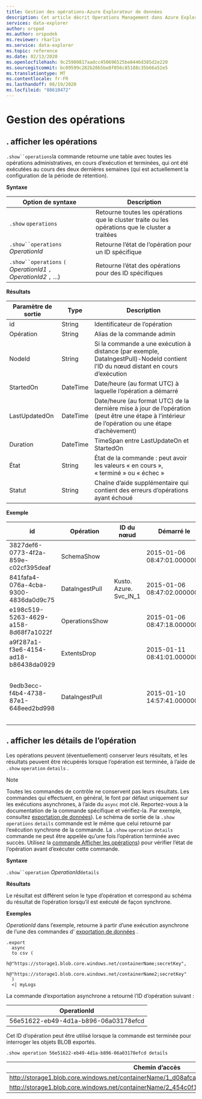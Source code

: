 ```yaml
---
title: Gestion des opérations-Azure Explorateur de données
description: Cet article décrit Operations Management dans Azure Explorateur de données.
services: data-explorer
author: orspod
ms.author: orspodek
ms.reviewer: rkarlin
ms.service: data-explorer
ms.topic: reference
ms.date: 02/13/2020
ms.openlocfilehash: 9c25900817aadcc450696525be8446d385d2e220
ms.sourcegitcommit: bc09599c282b20b5be8f056c85188c35b66a52e5
ms.translationtype: MT
ms.contentlocale: fr-FR
ms.lasthandoff: 08/19/2020
ms.locfileid: "88610472"
---
```

# <a name="operations-management"></a>Gestion des opérations

## <a name="show-operations"></a>. afficher les opérations 

`.show``operations`la commande retourne une table avec toutes les opérations administratives, en cours d’exécution et terminées, qui ont été exécutées au cours des deux dernières semaines (qui est actuellement la configuration de la période de rétention).

**Syntaxe**

|Option de syntaxe|Description|
|---|---| 
|`.show` `operations`              |Retourne toutes les opérations que le cluster traite ou les opérations que le cluster a traitées
|`.show``operations` *OperationId*|Retourne l’état de l’opération pour un ID spécifique 
|`.show``operations` `(` *OperationId1* `,` *OperationId2* `,` ...)|Retourne l’état des opérations pour des ID spécifiques

**Résultats**
 
|Paramètre de sortie |Type |Description
|---|---|---
|id |String |Identificateur de l’opération
|Opération |String |Alias de la commande admin
|NodeId |String |Si la commande a une exécution à distance (par exemple, DataIngestPull)-NodeId contient l’ID du nœud distant en cours d’exécution
|StartedOn |DateTime |Date/heure (au format UTC) à laquelle l’opération a démarré
|LastUpdatedOn |DateTime |Date/heure (au format UTC) de la dernière mise à jour de l’opération (peut être une étape à l’intérieur de l’opération ou une étape d’achèvement)
|Duration |DateTime |TimeSpan entre LastUpdateOn et StartedOn
|État |String |État de la commande : peut avoir les valeurs « en cours », « terminé » ou « échec »
|Statut |String |Chaîne d’aide supplémentaire qui contient des erreurs d’opérations ayant échoué
 
**Exemple**
 
|id |Opération |ID du nœud |Démarré le |Dernière mise à jour le |Duration |État |Statut 
|--|--|--|--|--|--|--|--
|3827def6-0773-4f2a-859e-c02cf395deaf |SchemaShow | |2015-01-06 08:47:01.0000000 |2015-01-06 08:47:01.0000000 |0001-01-01 00:00:00.0000000 |Completed |
|841fafa4-076a-4cba-9300-4836da0d9c75 |DataIngestPull |Kusto. Azure. Svc_IN_1 |2015-01-06 08:47:02.0000000 |2015-01-06 08:48:19.0000000 |0001-01-01 00:01:17.0000000 |Completed |
|e198c519-5263-4629-a158-8d68f7a1022f |OperationsShow | |2015-01-06 08:47:18.0000000 |2015-01-06 08:47:18.0000000 |0001-01-01 00:00:00.0000000 |Completed |
|a9f287a1-f3e6-4154-ad18-b86438da0929 |ExtentsDrop | |2015-01-11 08:41:01.0000000 |0001-01-01 00:00:00.0000000 |0001-01-01 00:00:00.0000000 |InProgress |
|9edb3ecc-f4b4-4738-87e1-648eed2bd998 |DataIngestPull | |2015-01-10 14:57:41.0000000 |2015-01-10 14:57:41.0000000 |0001-01-01 00:00:00.0000000 |Échec |La collection a été modifiée. L’opération d’énumération ne peut pas s’exécuter.

## <a name="show-operation-details"></a>. afficher les détails de l’opération

Les opérations peuvent (éventuellement) conserver leurs résultats, et les résultats peuvent être récupérés lorsque l’opération est terminée, à l’aide de `.show` `operation` `details` .

> [!NOTE]
> Toutes les commandes de contrôle ne conservent pas leurs résultats. Les commandes qui effectuent, en général, le font par défaut uniquement sur les exécutions asynchrones, à l’aide du `async` mot clé. Reportez-vous à la documentation de la commande spécifique et vérifiez-la. Par exemple, consultez [exportation de données](data-export/index.md)).
> Le schéma de sortie de la `.show` `operations` `details` commande est le même que celui retourné par l’exécution synchrone de la commande.
> La `.show` `operation` `details` commande ne peut être appelée qu’une fois l’opération terminée avec succès. Utilisez la [commande Afficher les opérations](#show-operations)) pour vérifier l’état de l’opération avant d’exécuter cette commande.

**Syntaxe**

`.show``operation` *OperationId*`details`

**Résultats**

Le résultat est différent selon le type d’opération et correspond au schéma du résultat de l’opération lorsqu’il est exécuté de façon synchrone.

**Exemples**

*OperationId* dans l’exemple, retourne à partir d’une exécution asynchrone de l’une des commandes d' [exportation de données](../management/data-export/index.md) .

```kusto 
.export 
  async 
  to csv ( 
    h@"https://storage1.blob.core.windows.net/containerName;secretKey", 
    h@"https://storage1.blob.core.windows.net/containerName2;secretKey" 
  ) 
  <| myLogs 
```

La commande d’exportation asynchrone a retourné l’ID d’opération suivant :

|OperationId|
|---|
|56e51622-eb49-4d1a-b896-06a03178efcd|

Cet ID d’opération peut être utilisé lorsque la commande est terminée pour interroger les objets BLOB exportés. 

```kusto
.show operation 56e51622-eb49-4d1a-b896-06a03178efcd details 
```

|Chemin d’accès|NumRecords |
|---|---|
|http://storage1.blob.core.windows.net/containerName/1_d08afcae2f044c1092b279412dcb571b.csv|10|
|http://storage1.blob.core.windows.net/containerName/2_454c0f1359e24795b6529da8a0101330.csv|15|
